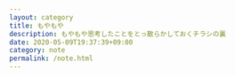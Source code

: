 ```yaml
---
layout: category
title: もやもや
description: もやもや思考したことをとっ散らかしておくチラシの裏
date: 2020-05-09T19:37:39+09:00
category: note
permalink: /note.html
---
```

